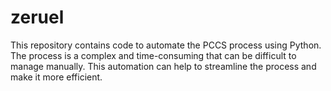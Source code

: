 # zeruel

This repository contains code to automate the PCCS process using Python.
The process is a complex and time-consuming that can be difficult to manage manually. This automation can help to streamline the process and make it more efficient.